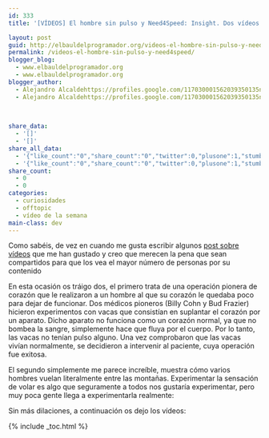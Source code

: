 ```yaml
---
id: 333
title: '[VÍDEOS] El hombre sin pulso y Need4Speed: Insight. Dos vídeos que merece la pena ver'

layout: post
guid: http://elbauldelprogramador.org/videos-el-hombre-sin-pulso-y-need4speed-insight-dos-videos-que-merece-la-pena-ver/
permalink: /videos-el-hombre-sin-pulso-y-need4speed/
blogger_blog:
  - www.elbauldelprogramador.org
  - www.elbauldelprogramador.org
blogger_author:
  - Alejandro Alcaldehttps://profiles.google.com/117030001562039350135noreply@blogger.com
  - Alejandro Alcaldehttps://profiles.google.com/117030001562039350135noreply@blogger.com

  
  
share_data:
  - '[]'
  - '[]'
share_all_data:
  - '{"like_count":"0","share_count":"0","twitter":0,"plusone":1,"stumble":0,"pinit":0,"count":1,"time":1333551732}'
  - '{"like_count":"0","share_count":"0","twitter":0,"plusone":1,"stumble":0,"pinit":0,"count":1,"time":1333551732}'
share_count:
  - 0
  - 0
categories:
  - curiosidades
  - offtopic
  - vídeo de la semana
main-class: dev
---
```

Como sabéis, de vez en cuando me gusta escribir algunos [post sobre vídeos][1] que me han gustado y creo que merecen la pena que sean compartidos para que los vea el mayor número de personas por su contenido

En esta ocasión os tráigo dos, el primero trata de una operación pionera de corazón que le realizaron a un hombre al que su corazón le quedaba poco para dejar de funcionar. Dos médicos pioneros (Billy Cohn y Bud Frazier) hicieron experimentos con vacas que consistían en suplantar el corazón por un aparato. Dicho aparato no funciona como un corazón normal, ya que no bombea la sangre, simplemente hace que fluya por el cuerpo. Por lo tanto, las vacas no tenían pulso alguno. Una vez comprobaron que las vacas vivían normalmente, se decidieron a intervenir al paciente, cuya operación fue exitosa.

El segundo simplemente me parece increíble, muestra cómo varios hombres vuelan literalmente entre las montañas. Experimentar la sensación de volar es algo que seguramente a todos nos gustaría experimentar, pero muy poca gente llega a experimentarla realmente:

Sin más dilaciones, a continuación os dejo los vídeos:

  
<!--ad-->







 [1]: /label/v%C3%ADdeos

{% include _toc.html %}
